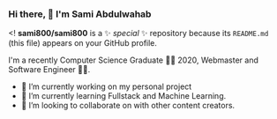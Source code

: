 ### Hi there, 👋 I'm Sami Abdulwahab 

<!
**sami800/sami800** is a ✨ _special_ ✨ repository because its `README.md` (this file) appears on your GitHub profile.

I'm a recently Computer Science Graduate 👨‍🎓 2020,
Webmaster and Software Engineer 👨‍💻.

- 🔭 I’m currently working on my personal project
- 🌱 I’m currently learning Fullstack and Machine Learning.
- 👯 I’m looking to collaborate on with other content creators.
>
